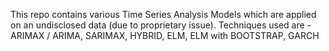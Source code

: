 This repo contains various Time Series Analysis Models which are applied on an undisclosed data (due to proprietary issue).
Techniques used are - ARIMAX / ARIMA, SARIMAX, HYBRID, ELM, ELM with BOOTSTRAP, GARCH

